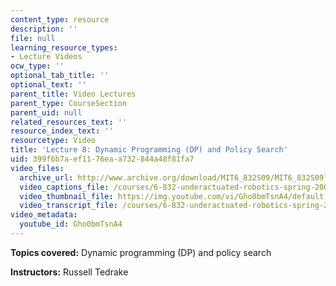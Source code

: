 ```yaml
---
content_type: resource
description: ''
file: null
learning_resource_types:
- Lecture Videos
ocw_type: ''
optional_tab_title: ''
optional_text: ''
parent_title: Video Lectures
parent_type: CourseSection
parent_uid: null
related_resources_text: ''
resource_index_text: ''
resourcetype: Video
title: 'Lecture 8: Dynamic Programming (DP) and Policy Search'
uid: 399f6b7a-ef11-76ea-a732-844a48f81fa7
video_files:
  archive_url: http://www.archive.org/download/MIT6_832S09/MIT6_832S09lec08_300k.mp4
  video_captions_file: /courses/6-832-underactuated-robotics-spring-2009/e501e5a3b3b25bdfbf61ebe80316412d_Gho0bmTsnA4.vtt
  video_thumbnail_file: https://img.youtube.com/vi/Gho0bmTsnA4/default.jpg
  video_transcript_file: /courses/6-832-underactuated-robotics-spring-2009/ac8e83844e6028b3444132bce73d451d_Gho0bmTsnA4.pdf
video_metadata:
  youtube_id: Gho0bmTsnA4
---
```


**Topics covered:** Dynamic programming (DP) and policy search

**Instructors:** Russell Tedrake
